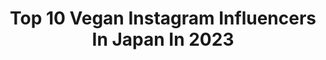 ---
title: Top 10 Vegan Instagram Influencers In Japan In 2023
description: >-
  Find top vegan Instagram influencers in Japan in 2023. Most popular hashtags: #vegan #sdgs #plantbased #veganathlete.
platform: Instagram
hits: 64
text_top: Discover the top-rated Instagram accounts on inBeat.
text_bottom: Our platform has 64 Instagram influencers like this in Japan for you to collaborate.
profiles:
  - username: "whyte_shiori"
    fullname: >-
      中島潮里 Shiori Nakajima
    bio: >-
      Vegan beauty salon & vegancafe「whyte」 Hair stylist✂︎ サスティナブルアンバサダー🌍 自然由来で身体にも環境にも優しいコスメで自然体に過ごせるスタイルを提案します🌿 @whyte_mare.amo
    location: "Japan"
    followers: 64324
    engagement: 129
    commentsToLikes: 0.000692
    id: ck15paft8wwc60i19jyal9jpm
    verified: false
    hashtags: "#vegan, #cosmekitchen, #veganbeauty, #bob"
  - username: "missatoooo"
    fullname: >-
      misato komatsubara
    bio: >-
      ⛸ Japanese Icedancer 小松原美里 🇯🇵 3 times National Champion 🌱 Vegan Sponsored by #筑波記念病院 Official Ambassador of @dollynoire_japan
    location: "Japan"
    followers: 11410
    engagement: 1193
    commentsToLikes: 0.020984
    id: ck6udkka8lmir0j71o0x7grvq
    verified: false
    hashtags: "#icedance, #dreamgirls, #dollynoire, #teamkoko"
  - username: "yo_onityan"
    fullname: >-
      Shredder27
    bio: >-
      All SNS Yo onityan SNSは全部Yo onityan @ernieball @swiss_picks ダイレクトメッセージでレッスン仕事依頼、 DM for lesson,session,work vegan
    location: "Japan"
    followers: 39333
    engagement: 245
    commentsToLikes: 0.021219
    id: ck55ky11r0cg10i11v5djmnbf
    verified: false
    hashtags: "#ibanez, #metal, #metalhead, #shredding"
  - username: "akicocoakicoco2"
    fullname: >-
      𝒜𝓀𝒾𝒸𝑜𝒸𝑜【笑顔になるごはん】
    bio: >-
       𝓌𝒾𝓉𝒽 𝒾𝒫𝒽𝑜𝓃𝑒  𝓂𝑜𝒹: @wp_deli_recipe @wp_deli_story @veganrecipes_vcook 認定シェフ 𝒶𝓂𝒷: FoodieTable、FINC、1883syrup、日本蒸留酒酒造組合西日本支部、タイガー魔法瓶、寺岡有機農場・醸造…𝑒𝓉𝒸
    location: "Japan"
    followers: 39781
    engagement: 222
    commentsToLikes: 0.003162
    id: ck6ugkvw43mim0j71tojklfxa
    verified: false
    hashtags: "#lunchbox, #pr, #brandcollaboration, #paidpartnership"
  - username: "vegan.kurumi.shirakawa"
    fullname: >-
      白川くるみ
    bio: >-
      🍨PLANTALL inc. co_Founder @vegan.shojin.plantall 『世の中のアイスクリームのスタンダードをヴィーガンにする』 出身はKyotoの🦊⛩があるところです
    location: "Japan"
    followers: 93196
    engagement: 82
    commentsToLikes: 0.004523
    id: ckaouww8p25yx0i78ky0w4jt1
    verified: false
    hashtags: "#kyoto, #veganicecream, #japan, #plantall"
  - username: "marinoarco"
    fullname: >-
      イラストレーター/たむらあこ
    bio: >-
      🌿専売特許で犬猫お誕生日皿製作してます🎂 🌿保護猫支援してます／現在40回目🐈 🌿作品の無断転載・自身での複製は固くお断りします 🌿保護猫5犬2麗とマリア🌈のママ✨ 🌿現在オーダー受付ストップ中 🌏環境・動物愛護・健康を考えvegan修行中🔰 🐈ねこのきもちWEB MAGAZINEの記事📚
    location: "Japan"
    followers: 8106
    engagement: 1020
    commentsToLikes: 0.020581
    id: ck137ovg8cmm70i193van61pe
    verified: false
    hashtags: "#lobor, #repost, #marna, #illustratorsoninstagram"
  - username: "satisforest"
    fullname: >-
      Stefan Gerbl 🌿 Vegan Coach
    bio: >-
      I help Vegans lose weight, build lean muscle & reclaim their Health/Performance (BODY&MINDSET) 🌱💪🏻🧠⚡️📈 . ↘️BECOME A FIT VEGAN↙️
    location: "Japan"
    followers: 41636
    engagement: 276
    commentsToLikes: 0.032615
    id: ck136is8n6oua0i19uhbinil3
    verified: false
    hashtags: "#vegansofig, #vegantips, #veganpump, #plantbased"
  - username: "meyou.mae"
    fullname: >-
      Miyu 🦋Tokyo Vegan Girl みゆ
    bio: >-
      🪴 サステナブルライフクリエイター🕊 🌏 地球＆人＆動物、そして自分にも優しく。 🎥 YouTubeで社会問題解説&エコな生き方を発信中💡 👗 モデル／PRは、未来に残って欲しい物だけお受けしてます。 📝 気候変動 / SDGs / エシカルファッション / ヴィーガンコスメ…etc
    location: "Japan"
    followers: 16238
    engagement: 847
    commentsToLikes: 0.018491
    id: ck0txuox7kifh0i19d2ja2pxe
    verified: false
    hashtags: "#moodyport, #bravogreatphoto, #theworldofportraits, #tokyophotography"
  - username: "latelier_del"
    fullname: >-
      EL  エル
    bio: >-
      TRAVEL EAT FIT Founder CEO | Innsync Co. (株)インシンク 📷 photographer | stylist | art director 🌱 vegetarian athlete 👙 bikini competitor と、bikini屋さん
    location: "Japan"
    followers: 15080
    engagement: 250
    commentsToLikes: 0.044596
    id: ckap8x5b4q9u50i78y8qj3eli
    verified: false
    hashtags: "#foodstylist, #foodphotography, #forkfeed, #farmersmarket"
  - username: "_springram_"
    fullname: >-
      𝐡𝐚𝐥𝐮⚜️
    bio: >-
      ミーハーで色んなもののぽたくしてます👨🏻‍🦲 ㅤㅤㅤㅤ DM中々返せませんごめんなさい(;_;)
    location: "Japan"
    followers: 13803
    engagement: 111
    commentsToLikes: 0.035218
    id: ck15sbsd7c7o80i19xn4si7xm
    verified: false
    hashtags: "#vegancosmetics, #qoo10, #halu, #fff"
---